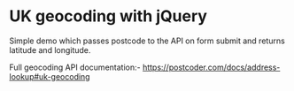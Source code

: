 # UK geocoding with jQuery

Simple demo which passes postcode to the API on form submit and returns latitude and longitude.

Full geocoding API documentation:- https://postcoder.com/docs/address-lookup#uk-geocoding

